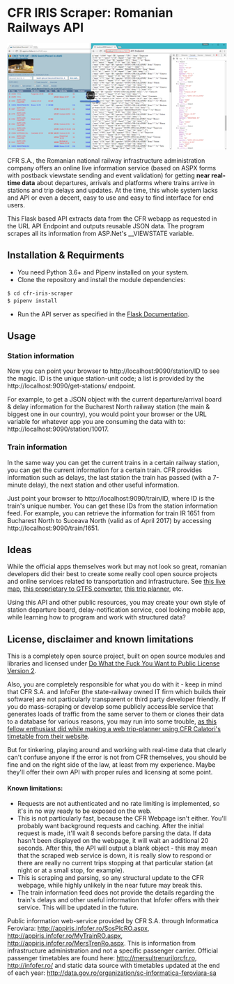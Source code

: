 # CFR IRIS Scraper: Romanian Railways API

![Screenshot](screen.png)

CFR S.A., the Romanian national railway infrastructure administration company offers an online live information service
(based on ASPX forms with postback viewstate sending and event validation) for getting **near real-time data** about
departures, arrivals and platforms where trains arrive in stations and trip delays and updates. At the time, this whole
 system lacks and API or even a decent, easy to use and easy to find interface for end users. 

This Flask based API extracts data from the CFR webapp as requested in the URL API Endpoint and outputs reusable JSON data.
The program scrapes all its information from ASP.Net's __VIEWSTATE variable.

## Installation & Requirments
- You need Python 3.6+ and Pipenv installed on your system.
- Clone the repository and install the module dependencies:
```sh
$ cd cfr-iris-scraper
$ pipenv install
```
- Run the API server as specified in the [Flask Documentation](https://flask.palletsprojects.com/en/1.1.x/cli/).

## Usage
### Station information
Now you can point your browser to http://localhost:9090/station/ID to see the magic. ID is the unique station-unit code;
a list is provided by the http://localhost:9090/get-stations/ endpoint.

For example, to get a JSON object with the current departure/arrival board & delay information for the Bucharest North
railway station (the main & biggest one in our country), you would point your browser or the URL variable for whatever
app you are consuming the data with to: http://localhost:9090/station/10017.

### Train information
In the same way you can get the current trains in a certain railway station, you can get the current information for a
certain train. CFR provides information such as delays, the last station the train has passed (with a 7-minute delay),
the next station and other useful information.

Just point your browser to http://localhost:9090/train/ID, where ID is the train's unique number. You can get these IDs
from the station information feed. For example, you can retrieve the information for train IR 1651 from Bucharest North
to Suceava North (valid as of April 2017) by accessing http://localhost:9090/train/1651.

## Ideas
While the official apps themselves work but may not look so great, romanian developers did their best to create some
really cool open source projects and online services related to transportation and infrastructure.
See [this live map](http://cfr.webgis.ro/), [this proprietary to GTFS converter](https://github.com/vasile/data.gov.ro-gtfs-exporter),
[this trip planner](https://www.acceleratul.ro), etc.

Using this API and other public resources, you may create your own style of station departure board, delay-notification
service, cool looking mobile app, while learning how to program and work with structured data?

## License, disclaimer and known limitations
This is a completely open source project, built on open source modules and libraries and licensed under
[Do What the Fuck You Want to Public License Version 2](http://www.wtfpl.net/).

Also, you are completely responsible for what you do with it - keep in mind that CFR S.A. and InfoFer
(the state-railway owned IT firm which builds their software) are not particularly transparent or third party developer
friendly. If you do mass-scraping or develop some publicly accessible service that generates loads of traffic from the
same server to them or clones their data to a database for various reasons, you may run into some trouble,
[as this fellow enthusiast did while making a web trip-planner using CFR Calatori's timetable from their website](http://legi-internet.ro/blogs/index.php/cfr-crede-ca-are-monopol-pe-mersul-trenurilor-pe-internet).

But for tinkering, playing around and working with real-time data that clearly can't confuse anyone if the error is not
from CFR themselves, you should be fine and on the right side of the law, at least from my experience. Maybe they'll
offer their own API with proper rules and licensing at some point.

#### Known limitations:
- Requests are not authenticated and no rate limiting is implemented, so it's in no way ready to be exposed on the web.
- This is not particularly fast, because the CFR Webpage isn't either. You'll probably want background requests and
caching. After the initial request is made, it'll wait 8 seconds before parsing the data. If data hasn't been displayed
on the webpage, it will wait an additional 20 seconds. After this, the API will output a blank object - this may mean
that the scraped web service is down, it is really slow to respond or there are really no current trips stopping at that
particular station (at night or at a small stop, for example).
- This is scraping and parsing, so any structural update to the CFR webpage, while highly unlikely in the near future
may break this.
- The train information feed does not provide the details regarding the train's delays and other useful information that
Infofer offers with their service. This will be updated in the future.

Public information web-service provided by CFR S.A. through Informatica Feroviara:
http://appiris.infofer.ro/SosPlcRO.aspx, http://appiris.infofer.ro/MyTrainRO.aspx,
http://appiris.infofer.ro/MersTrenRo.aspx. This is information from infrastructure administration and not a specific
passenger carrier. Official passenger timetables are found here: http://mersultrenurilorcfr.ro, http://infofer.ro/
and static data source with timetables updated at the end of each year:
http://data.gov.ro/organization/sc-informatica-feroviara-sa